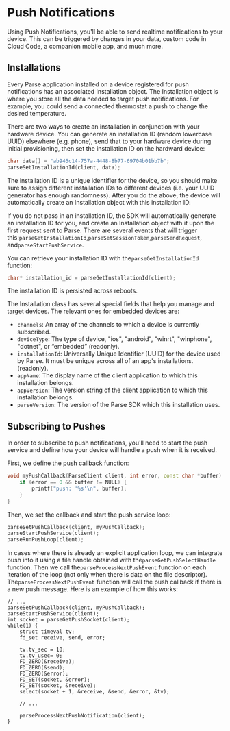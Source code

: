 # Push Notifications

Using Push Notifications, you'll be able to send realtime notifications to your device. This can be triggered by changes in your data, custom code in Cloud Code, a companion mobile app, and much more.

## Installations

Every Parse application installed on a device registered for push notifications has an associated Installation object. The Installation object is where you store all the data needed to target push notifications. For example, you could send a connected thermostat a push to change the desired temperature.

There are two ways to create an installation in conjunction with your hardware device. You can generate an installation ID (random lowercase UUID) elsewhere (e.g. phone), send that to your hardware device during initial provisioning, then set the installation ID on the hardward device:

```cpp
char data[] = "ab946c14-757a-4448-8b77-69704b01bb7b";
parseSetInstallationId(client, data);
```

The installation ID is a unique identifier for the device, so you should make sure to assign different installation IDs to different devices (i.e. your UUID generator has enough randomness). After you do the above, the device will automatically create an Installation object with this installation ID.

If you do not pass in an installation ID, the SDK will automatically generate an installation ID for you, and create an Installation object with it upon the first request sent to Parse. There are several events that will trigger this:`parseGetInstallationId`,`parseSetSessionToken`,`parseSendRequest`, and`parseStartPushService`.

You can retrieve your installation ID with the`parseGetInstallationId` function:

```cpp
char* installation_id = parseGetInstallationId(client);
```

The installation ID is persisted across reboots.

The Installation class has several special fields that help you manage and target devices. The relevant ones for embedded devices are:

*   `channels`: An array of the channels to which a device is currently subscribed.
*   `deviceType`: The type of device, "ios", "android", "winrt", "winphone", "dotnet", or “embedded” (readonly).
*   `installationId`: Universally Unique Identifier (UUID) for the device used by Parse. It must be unique across all of an app's installations.(readonly).
*   `appName`: The display name of the client application to which this installation belongs.
*   `appVersion`: The version string of the client application to which this installation belongs.
*   `parseVersion`: The version of the Parse SDK which this installation uses.

## Subscribing to Pushes

In order to subscribe to push notifications, you'll need to start the push service and define how your device will handle a push when it is received.

First, we define the push callback function:

```cpp
void myPushCallback(ParseClient client, int error, const char *buffer) {
	if (error == 0 && buffer != NULL) {
		printf("push: '%s'\n", buffer);
	}
}
```

Then, we set the callback and start the push service loop:

```cpp
parseSetPushCallback(client, myPushCallback);
parseStartPushService(client);
parseRunPushLoop(client);
```

In cases where there is already an explicit application loop, we can integrate push into it using a file handle obtained with the`parseGetPushSelectHandle` function. Then we call the`parseProcessNextPushEvent` function on each iteration of the loop (not only when there is data on the file descriptor). The`parseProcessNextPushEvent` function will call the push callback if there is a new push message. Here is an example of how this works:

```
// ...
parseSetPushCallback(client, myPushCallback);
parseStartPushService(client);
int socket = parseGetPushSocket(client);
while(1) {
	struct timeval tv;
	fd_set receive, send, error;

	tv.tv_sec = 10;
	tv.tv_usec= 0;
	FD_ZERO(&receive);
	FD_ZERO(&send);
	FD_ZERO(&error);
	FD_SET(socket, &error);
	FD_SET(socket, &receive);
	select(socket + 1, &receive, &send, &error, &tv);

	// ...

	parseProcessNextPushNotification(client);
}
```
